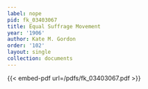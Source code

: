 ```yaml
---
label: nope
pid: fk_03403067
title: Equal Suffrage Movement
year: '1906'
author: Kate M. Gordon
order: '102'
layout: single
collection: documents
---
```



{{< embed-pdf url=/pdfs/fk_03403067.pdf >}}